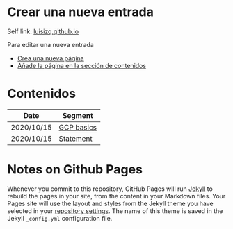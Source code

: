 # Crear una nueva entrada

Self link: <a href="luisizq.github.io">luisizq.github.io</a>

Para editar una nueva entrada

- <a href="https://github.com/luisblog/luisblog.github.io/new/main" target="_blank">Crea una nueva página</a>
- <a href="https://github.com/luisblog/luisblog.github.io/edit/main/index.md" target="_blank">Añade la página en la sección de contenidos</a>


# Contenidos

Date       | Segment
---------- | ---
2020/10/15 | [GCP basics](./gcp-basics.md)
2020/10/15 | [Statement](./statement.md)

# Notes on Github Pages
Whenever you commit to this repository, GitHub Pages will run [Jekyll](https://jekyllrb.com/) to rebuild the pages in your site, from the content in your Markdown files. Your Pages site will use the layout and styles from the Jekyll theme you have selected in your [repository settings](https://github.com/luisblog/luisblog.github.io/settings). The name of this theme is saved in the Jekyll `_config.yml` configuration file.
